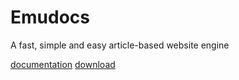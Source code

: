 # Emudocs
A fast, simple and easy article-based website engine

[documentation](https://aworldc.github.io/emudocs)
[download](https://github.com/Aworldc/Emudocs/releases/download/1.0.0beta/rel.zip)
